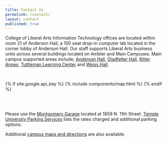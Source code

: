 ```yaml
---
title: Contact Us
permalink: /contact/
layout: contact
published: true
---
```

College of Liberal Arts Information Technology offices are located within room 21 of Anderson Hall, a 100 seat drop-in computer lab located in the corner lobby of Anderson Hall. Our staff supports Liberal Arts business units across several buildings located on Ambler and Main Campuses. Main campus supported areas include; [Anderson Hall][ab_map], [Gladfelter Hall][gh_map], [Ritter Annex][ra_map], [Tuttleman Learning Center][tlc_map] and [Weiss Hall][wh_map].

<br/>

{% if site.google.api_key %}
    {% include components/map.html %}
{% endif %}

<br/><br/>

Please use the [Montgomery Garage](https://www.google.com/maps/place/1859+N+11th+St,+Philadelphia,+PA+19122/@39.9809048,-75.153891,17z/data=!3m1!4b1!4m5!3m4!1s0x89c6c80a52a19a0b:0xfd1b203c6eb7f349!8m2!3d39.9809048!4d-75.1517023?hl=en) located at 1859 N. 11th Street. [Temple University Parking Services](http://www.temple.edu/parking/) lists the rates charged and additional parking options.

Additional [campus maps and directions][tu_maps] are also available.

[tu_maps]: https://temple.edu/maps-and-directions
[ab_map]: https://goo.gl/maps/oVHSKadXguA2
[gh_map]: https://goo.gl/maps/jn8i7UNt8fG2
[ra_map]: https://goo.gl/maps/MvLTKL4xHJ52
[tlc_map]: https://goo.gl/maps/iBLA4RFRm7F2
[wh_map]: https://goo.gl/maps/ZcfHnj2yoi62
